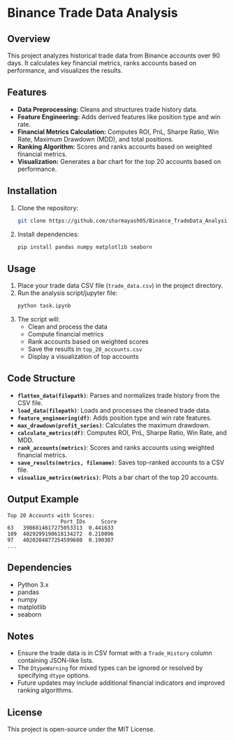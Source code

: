 # Binance Trade Data Analysis

## Overview
This project analyzes historical trade data from Binance accounts over 90 days. It calculates key financial metrics, ranks accounts based on performance, and visualizes the results.

## Features
- **Data Preprocessing:** Cleans and structures trade history data.
- **Feature Engineering:** Adds derived features like position type and win rate.
- **Financial Metrics Calculation:** Computes ROI, PnL, Sharpe Ratio, Win Rate, Maximum Drawdown (MDD), and total positions.
- **Ranking Algorithm:** Scores and ranks accounts based on weighted financial metrics.
- **Visualization:** Generates a bar chart for the top 20 accounts based on performance.

## Installation
1. Clone the repository:
   ```sh
   git clone https://github.com/sharmayash05/Binance_TradeData_Analysis.git
   ```
2. Install dependencies:
   ```sh
   pip install pandas numpy matplotlib seaborn
   ```

## Usage
1. Place your trade data CSV file (`trade_data.csv`) in the project directory.
2. Run the analysis script/jupyter file:
   ```sh
   python task.ipynb
   ```
3. The script will:
   - Clean and process the data
   - Compute financial metrics
   - Rank accounts based on weighted scores
   - Save the results in `top_20_accounts.csv`
   - Display a visualization of top accounts

## Code Structure
- **`flatten_data(filepath)`**: Parses and normalizes trade history from the CSV file.
- **`load_data(filepath)`**: Loads and processes the cleaned trade data.
- **`feature_engineering(df)`**: Adds position type and win rate features.
- **`max_drawdown(profit_series)`**: Calculates the maximum drawdown.
- **`calculate_metrics(df)`**: Computes ROI, PnL, Sharpe Ratio, Win Rate, and MDD.
- **`rank_accounts(metrics)`**: Scores and ranks accounts using weighted financial metrics.
- **`save_results(metrics, filename)`**: Saves top-ranked accounts to a CSV file.
- **`visualize_metrics(metrics)`**: Plots a bar chart of the top 20 accounts.

## Output Example
```
Top 20 Accounts with Scores:
                 Port_IDs     Score
63   3986814617275053313  0.441633
109  4029299190618134272  0.210096
97   4020204877254599680  0.190307
...
```

## Dependencies
- Python 3.x
- pandas
- numpy
- matplotlib
- seaborn

## Notes
- Ensure the trade data is in CSV format with a `Trade_History` column containing JSON-like lists.
- The `DtypeWarning` for mixed types can be ignored or resolved by specifying `dtype` options.
- Future updates may include additional financial indicators and improved ranking algorithms.

## License
This project is open-source under the MIT License.


